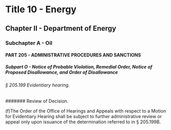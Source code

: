 
# Title 10 - Energy
## Chapter II - Department of Energy
### Subchapter A - Oil
#### PART 205 - ADMINISTRATIVE PROCEDURES AND SANCTIONS
##### Subpart O - Notice of Probable Violation, Remedial Order, Notice of Proposed Disallowance, and Order of Disallowance
###### § 205.199 Evidentiary hearing.
####### Review of Decision.

(f)The Order of the Office of Hearings and Appeals with respect to a Motion for Evidentiary Hearing shall be subject to further administrative review or appeal only upon issuance of the determination referred to in § 205.199B.
